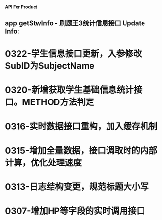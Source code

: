 #### API For Product

## app.getStwInfo - 刷题王3统计信息接口 Update Info:

# 0322-学生信息接口更新，入参修改SubID为SubjectName
# 0320-新增获取学生基础信息统计接口。METHOD方法判定
# 0316-实时数据接口重构，加入缓存机制
# 0315-增加全量数据，接口调取时的内部计算，优化处理速度
# 0313-日志结构变更，规范标题大小写
# 0307-增加HP等字段的实时调用接口 

